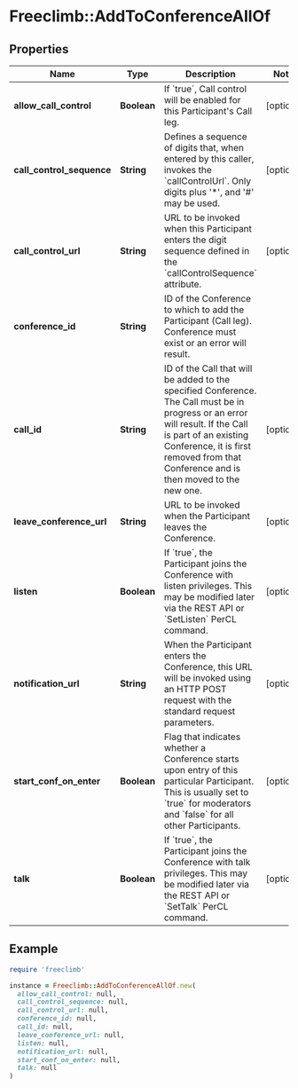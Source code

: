# Freeclimb::AddToConferenceAllOf

## Properties

| Name | Type | Description | Notes |
| ---- | ---- | ----------- | ----- |
| **allow_call_control** | **Boolean** | If &#x60;true&#x60;, Call control will be enabled for this Participant&#39;s Call leg. | [optional] |
| **call_control_sequence** | **String** | Defines a sequence of digits that, when entered by this caller, invokes the &#x60;callControlUrl&#x60;. Only digits plus &#39;*&#39;, and &#39;#&#39; may be used. | [optional] |
| **call_control_url** | **String** | URL to be invoked when this Participant enters the digit sequence defined in the &#x60;callControlSequence&#x60; attribute. | [optional] |
| **conference_id** | **String** | ID of the Conference to which to add the Participant (Call leg). Conference must exist or an error will result. |  |
| **call_id** | **String** | ID of the Call that will be added to the specified Conference. The Call must be in progress or an error will result. If the Call is part of an existing Conference, it is first removed from that Conference and is then moved to the new one. | [optional] |
| **leave_conference_url** | **String** | URL to be invoked when the Participant leaves the Conference.  | [optional] |
| **listen** | **Boolean** | If &#x60;true&#x60;, the Participant joins the Conference with listen privileges. This may be modified later via the REST API or &#x60;SetListen&#x60; PerCL command. | [optional] |
| **notification_url** | **String** | When the Participant enters the Conference, this URL will be invoked using an HTTP POST request with the standard request parameters. | [optional] |
| **start_conf_on_enter** | **Boolean** | Flag that indicates whether a Conference starts upon entry of this particular Participant. This is usually set to &#x60;true&#x60; for moderators and &#x60;false&#x60; for all other Participants. | [optional] |
| **talk** | **Boolean** | If &#x60;true&#x60;, the Participant joins the Conference with talk privileges. This may be modified later via the REST API or &#x60;SetTalk&#x60; PerCL command.  | [optional] |

## Example

```ruby
require 'freeclimb'

instance = Freeclimb::AddToConferenceAllOf.new(
  allow_call_control: null,
  call_control_sequence: null,
  call_control_url: null,
  conference_id: null,
  call_id: null,
  leave_conference_url: null,
  listen: null,
  notification_url: null,
  start_conf_on_enter: null,
  talk: null
)
```

